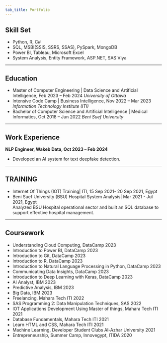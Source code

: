 ```yaml
---
tab_title: Portfolio
---
```


## Skill Set 
- Python, R, C#
- SQL, MSBI(SSIS, SSRS, SSAS), PySpark, MongoDB
- Power BI, Tableau, Microsoft Excel
- System Analysis, Entity Framework, ASP.NET, SAS Viya
  
---

## Education
- Master of Computer Engineering | Data Science and Artificial Intelligence,	Feb 2023 – Feb 2024
   _University of Ottawa_
- Intensive Code Camp | Business Intelligence,	Nov 2022 – Mar 2023
  _Information Technology Institute (ITI)_
- Bachelor of Computer Science and Artificial Intelligence | Medical Informatics, 	Oct 2018 – Jun 2022
  _Beni Suef University_

---

## Work Experience 
**NLP Engineer, Wakeb Data, Oct 2023 – Feb 2024**
- Developed an AI system for text deepfake detection. 

---

## TRAINING
- Internet Of Things (IOT) Training| ITI, 15 Sep 2021- 20 Sep 2021, Egypt
- Beni Suef University (BSU) Hospital System Analysis| Mar 2021 - Jul 2021, Egypt
<br>Analyzed BSU Hospital  operational sector and built an SQL database to support effective hospital management.

---

## Coursework 
-	Understanding Cloud Computing, DataCamp	 2023
-	Introduction to Power BI, DataCamp 	2023
-	Introduction to Git, DataCamp 	2023
-	Introduction to R, DataCamp 	2023
-	Introduction to Natural Language Processing in Python, DataCamp 	2023
-	Communicating Data Insights, DataCamp 	2023
-	Introduction to Deep Learning with Keras, DataCamp 	2023
-	AI Analyst, IBM 	2023
-	Predictive Analysis, IBM 	2023
-	Big Data, IBM 	2023
-	Freelancing, Mahara Tech ITI 	2022
-	SAS Programming 2: Data Manipulation Techniques, SAS 	2022
-	IOT Applications Development Using Master of things, Mahara Tech ITI	2021
-	Database Fundamentals, Mahara Tech ITI	2021
-	Learn HTML and CSS, Mahara Tech ITI	2021
-	Machine Learning, Developer Student Clubs Al-Azhar University 	2021
-	Entrepreneurship, Summer Camp, Innovegypt, ITIDA	2020
